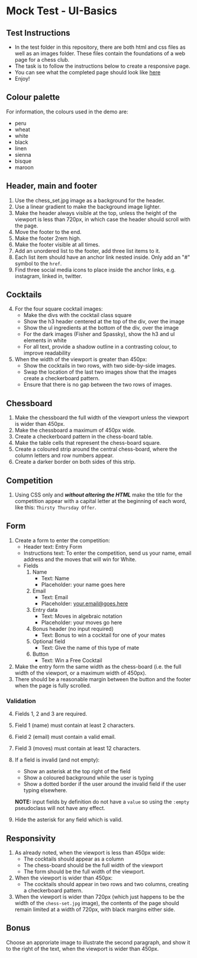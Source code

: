 # Mock Test - UI-Basics

## Test Instructions
* In the test folder in this repository, there are both html and css files as well as an images folder. These files contain the foundations of a web page for a chess club.
* The task is to follow the instructions below to create a responsive page.
* You can see what the completed page should look like [here](https://dciforks.github.io/UIB-mock-test/)
* Enjoy! 


## Colour palette

For information, the colours used in the demo are:
* peru
* wheat
* white
* black
* linen
* sienna
* bisque
* maroon

## Header, main and footer

1. Use the chess_set.jpg image as a background for the header.
2. Use a linear gradient to make the background image lighter.
3. Make the header always visible at the top, unless the height of the viewport is less than 720px, in which case the header should scroll with the page.
4. Move the footer to the end.
5. Make the footer 2rem high.
6. Make the footer visible at all times.
7. Add an unordered list to the footer, add three list items to it.
8. Each list item should have an anchor link nested inside. Only add an "#" symbol to the `href`.
9. Find three social media icons to place inside the anchor links, e.g. instagram, linked in, twitter.

## Cocktails
4. For the four square cocktail images:
   * Make the divs with the cocktail class square
   * Show the h3 header centered at the top of the div, over the image
   * Show the ul ingredients at the bottom of the div, over the image
   * For the dark images (Fisher and Spassky), show the h3 and ul elements in white
   * For all text, provide a shadow outline in a contrasting colour, to improve readability
5. When the width of the viewport is greater than 450px:
   * Show the cocktails in two rows, with two side-by-side images.
   * Swap the location of the last two images show that the images create a checkerboard pattern.
   * Ensure that there is no gap between the two rows of images.

## Chessboard
1. Make the chessboard the full width of the viewport unless the viewport is wider than 450px.
2. Make the chessboard a maximum of 450px wide.
3. Create a checkerboard pattern in the chess-board table.
4. Make the table cells that represent the chess-board square.
5. Create a coloured strip around the central chess-board, where the column letters and row numbers appear.
6. Create a darker border on both sides of this strip.

## Competition
1. Using CSS only  and ***without altering the HTML*** make the title for the competition appear with a capital letter at the beginning of each word, like this: `Thirsty Thursday Offer`.

## Form
1. Create a form to enter the competition:
   * Header text: Entry Form
   * Instructions text: To enter the competition, send us your name, email address and the moves that will win for White.
   * Fields
     1. Name
        + Text: Name
        + Placeholder: your name goes here
     2. Email
        + Text: Email
        + Placeholder: your.email@goes.here
     3. Entry data
        + Text: Moves in algebraic notation
        + Placeholder: your moves go here
     4. Bonus header (no input required)
        + Text: Bonus to win a cocktail for one of your mates
     5. Optional field
        + Text: Give the name of this type of mate
     6. Button
        + Text: Win a Free Cocktail
2. Make the entry form the same width as the chess-board (i.e. the full width of the viewport, or a maximum width of 450px).
3. There should be a reasonable margin between the button and the footer when the page is fully scrolled. 
### Validation
4. Fields 1, 2 and 3 are required.
5. Field 1 (name) must contain at least 2 characters.
6. Field 2 (email) must contain a valid email.
7. Field 3 (moves) must contain at least 12 characters.
8. If a field is invalid (and not empty):
   + Show an asterisk at the top right of the field
   + Show a coloured background while the user is typing
   + Show a dotted border if the user around the invalid field if the user typing elsewhere.
   
   **NOTE:** input fields by definition do not have a `value` so using the `:empty` pseudoclass will not have any effect. 
9. Hide the asterisk for any field which is valid.

## Responsivity
1. As already noted, when the viewport is less than 450px wide:
   * The cocktails should appear as a column
   * The chess-board should be the full width of the viewport
   * The form should be the full width of the viewport.
2. When the viewport is wider than 450px:
   * The cocktails should appear in two rows and two columns, creating a checkerboard pattern.
3. When the viewport is wider than 720px (which just happens to be the width of the `chess-set.jpg` image), the contents of the page should remain limited at a width of 720px, with black margins either side.

## Bonus

Choose an approriate image to illustrate the second paragraph, and show it to the right of the text, when the viewport is wider than 450px.